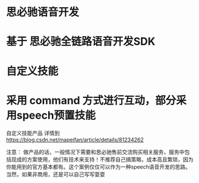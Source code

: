 
# 思必驰语音开发
# 基于 思必驰全链路语音开发SDK
# 自定义技能
# 采用 command 方式进行互动，部分采用speech预置技能

自定义技能产品 详情到 https://blog.csdn.net/mapeifan/article/details/81234262

注意：
做产品的话，一般情况下需要和思必驰售前交流购买相关服务，服务中包括现成的方案使用，他们有技术来支持！不推荐自己搞策略，成本高且繁琐，因为你能用到的官方基本都有。这个案例仅仅可以作为一种speech语音开发的思路。当然，如果非商用，还是可以自己写写耍耍
